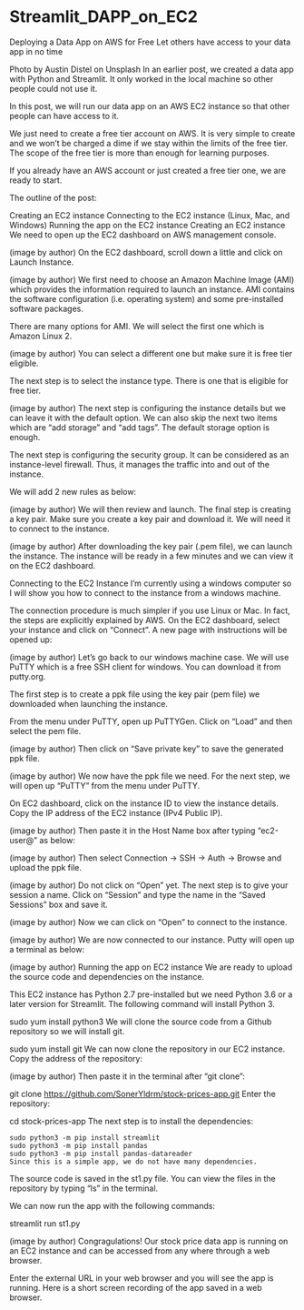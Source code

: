 # Streamlit_DAPP_on_EC2
Deploying a Data App on AWS for Free
Let others have access to your data app in no time

Photo by Austin Distel on Unsplash
In an earlier post, we created a data app with Python and Streamlit. It only worked in the local machine so other people could not use it.

In this post, we will run our data app on an AWS EC2 instance so that other people can have access to it.

We just need to create a free tier account on AWS. It is very simple to create and we won’t be charged a dime if we stay within the limits of the free tier. The scope of the free tier is more than enough for learning purposes.

If you already have an AWS account or just created a free tier one, we are ready to start.

The outline of the post:

Creating an EC2 instance
Connecting to the EC2 instance (Linux, Mac, and Windows)
Running the app on the EC2 instance
Creating an EC2 instance
We need to open up the EC2 dashboard on AWS management console.


(image by author)
On the EC2 dashboard, scroll down a little and click on Launch Instance.


(image by author)
We first need to choose an Amazon Machine Image (AMI) which provides the information required to launch an instance. AMI contains the software configuration (i.e. operating system) and some pre-installed software packages.

There are many options for AMI. We will select the first one which is Amazon Linux 2.


(image by author)
You can select a different one but make sure it is free tier eligible.

The next step is to select the instance type. There is one that is eligible for free tier.


(image by author)
The next step is configuring the instance details but we can leave it with the default option. We can also skip the next two items which are “add storage” and “add tags”. The default storage option is enough.

The next step is configuring the security group. It can be considered as an instance-level firewall. Thus, it manages the traffic into and out of the instance.

We will add 2 new rules as below:


(image by author)
We will then review and launch. The final step is creating a key pair. Make sure you create a key pair and download it. We will need it to connect to the instance.


(image by author)
After downloading the key pair (.pem file), we can launch the instance. The instance will be ready in a few minutes and we can view it on the EC2 dashboard.

Connecting to the EC2 Instance
I’m currently using a windows computer so I will show you how to connect to the instance from a windows machine.

The connection procedure is much simpler if you use Linux or Mac. In fact, the steps are explicitly explained by AWS. On the EC2 dashboard, select your instance and click on “Connect”. A new page with instructions will be opened up:


(image by author)
Let’s go back to our windows machine case. We will use PuTTY which is a free SSH client for windows. You can download it from putty.org.

The first step is to create a ppk file using the key pair (pem file) we downloaded when launching the instance.

From the menu under PuTTY, open up PuTTYGen. Click on “Load” and then select the pem file.


(image by author)
Then click on “Save private key” to save the generated ppk file.


(image by author)
We now have the ppk file we need. For the next step, we will open up “PuTTY” from the menu under PuTTY.

On EC2 dashboard, click on the instance ID to view the instance details. Copy the IP address of the EC2 instance (IPv4 Public IP).


(image by author)
Then paste it in the Host Name box after typing “ec2-user@” as below:


(image by author)
Then select Connection -> SSH -> Auth -> Browse and upload the ppk file.


(image by author)
Do not click on “Open” yet. The next step is to give your session a name. Click on “Session” and type the name in the “Saved Sessions” box and save it.


(image by author)
Now we can click on “Open” to connect to the instance.


(image by author)
We are now connected to our instance. Putty will open up a terminal as below:


(image by author)
Running the app on EC2 instance
We are ready to upload the source code and dependencies on the instance.

This EC2 instance has Python 2.7 pre-installed but we need Python 3.6 or a later version for Streamlit. The following command will install Python 3.

sudo yum install python3
We will clone the source code from a Github repository so we will install git.

sudo yum install git
We can now clone the repository in our EC2 instance. Copy the address of the repository:


(image by author)
Then paste it in the terminal after “git clone”:

git clone https://github.com/SonerYldrm/stock-prices-app.git
Enter the repository:

cd stock-prices-app
The next step is to install the dependencies:

```
sudo python3 -m pip install streamlit
sudo python3 -m pip install pandas
sudo python3 -m pip install pandas-datareader
Since this is a simple app, we do not have many dependencies.
```

The source code is saved in the st1.py file. You can view the files in the repository by typing “ls” in the terminal.

We can now run the app with the following commands:

streamlit run st1.py

(image by author)
Congragulations! Our stock price data app is running on an EC2 instance and can be accessed from any where through a web browser.

Enter the external URL in your web browser and you will see the app is running. Here is a short screen recording of the app saved in a web browser.

